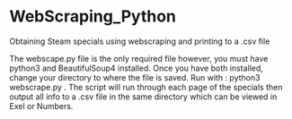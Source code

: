 # WebScraping_Python
Obtaining Steam specials using webscraping and printing to a .csv file

The webscape.py file is the only required file however, you must have python3 and BeautifulSoup4 installed. Once you have both installed, change your directory to where the file is saved. Run with : python3 webscrape.py . The script will run through each page of the specials then output all info to a .csv file in the same directory which can be viewed in Exel or Numbers.
